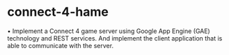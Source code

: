 # connect-4-hame
•	Implement a Connect 4 game server using Google App Engine (GAE) technology and REST services. And implement the client application that is able to communicate with the server.
